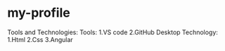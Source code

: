 # my-profile

Tools and Technologies:
Tools:
    1.VS code
    2.GitHub Desktop
Technology:
    1.Html
    2.Css
    3.Angular
   